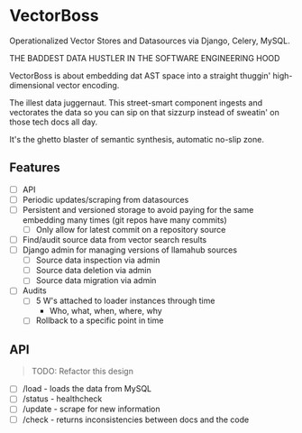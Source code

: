# VectorBoss

Operationalized Vector Stores and Datasources via Django, Celery, MySQL.

THE BADDEST DATA HUSTLER IN THE SOFTWARE ENGINEERING HOOD

VectorBoss is about embedding dat AST space into a straight thuggin' high-dimensional vector encoding.

The illest data juggernaut. This street-smart component ingests and vectorates the data so you can sip on that sizzurp instead of sweatin' on those tech docs all day.

It's the ghetto blaster of semantic synthesis, automatic no-slip zone.

## Features

- [ ] API
- [ ] Periodic updates/scraping from datasources
- [ ] Persistent and versioned storage to avoid paying for the same embedding many times (git repos have many commits)
  - [ ] Only allow for latest commit on a repository source
- [ ] Find/audit source data from vector search results
- [ ] Django admin for managing versions of llamahub sources
  - [ ] Source data inspection via admin
  - [ ] Source data deletion via admin
  - [ ] Source data migration via admin
- [ ] Audits
  - [ ] 5 W's attached to loader instances through time
    - Who, what, when, where, why
  - [ ] Rollback to a specific point in time

## API

> TODO: Refactor this design

- [ ] /load - loads the data from MySQL
- [ ] /status - healthcheck
- [ ] /update - scrape for new information
- [ ] /check - returns inconsistencies between docs and the code
